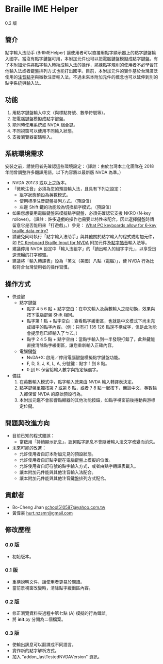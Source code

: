 # Braille IME Helper
0.2 版

## 簡介
點字輸入法助手 (BrlIMEHelper) 讓使用者可以直接用點字顯示器上的點字鍵盤輸入國字。當沒有點字鍵盤可用，本附加元件也可以把電腦鍵盤模擬成點字鍵盤。有了本附加元件將點字輸入轉換成輸入法的操作，熟練點字規則的使用者不必學習其他輸入法或者鍵盤排列方式也能打出國字。目前，本附加元件的實作基於台灣廣泛使用的[注音點字](http://class.kh.edu.tw/19061/bulletin/msg_view/75)與微軟注音輸入法，不過未來本附加元件的概念也可以延伸到別的點字系統與輸入法。

## 功能
1. 用點字鍵盤輸入中文（與標點符號、數學符號等）。
2. 把電腦鍵盤模擬成點字鍵盤。
3. 能同時使用系統或 NVDA 組合鍵。
4. 不同視窗可以使用不同輸入狀態。
5. 支援瀏覽器密碼輸入。

## 系統環境需求
安裝之前，請使用者先確認這些環境設定：（譯註：由於台灣本土化團隊在 2018 年間曾調整許多翻譯用語，以下內容將以最新版 NVDA 為準。）

- NVDA 2017.3 或以上之版本。
- 「微軟注音」必須為您的預設輸入法，且具有下列之設定：
    * 組字狀態預設為英數模式。
    * 使用標準注音鍵盤排列方式。（預設值）
    * 左邊 Shift 鍵的功能設為切換組字模式。（預設值）
- 如果您想要用電腦鍵盤來模擬點字鍵盤，必須先確認它支援 NKRO (N-key rollover)。（譯註：許多遊戲的操作也需要此特性來配合，因此選擇鍵盤時請留意它是否能用來「打遊戲」。）參見： [What PC keyboards allow for 6-key braille data entry?](https://www.duxburysystems.com/faq2.asp?faq=32&fbclid=IwAR0zdRHClvT5gikN_RqAEX_phxEp51HZX9dtDGUkWU5gTprmvBUPyBs5cFk)
- 請避免同時執行「點字輸入法助手」與其他關於點字輸入的程式或附加元件，如 [PC Keyboard Braille Input for NVDA](https://addons.nvda-project.org/addons/pcKeyboardBrailleInput.en.html) 附加元件及[點字酷音](https://github.com/EasyIME/PIME "PIME 輸入法")輸入法等。
- 建議停用 NVDA 設定中「輸入法組字」的「讀出輸入的組字字元」，以享受迅速流暢的打字體驗。
- 建議將「輸入轉譯表」設為「英文（美國）八點（電腦）」，使 NVDA 行為比較符合台灣使用者的操作習慣。

## 操作方式
- 快速鍵
    * 點字鍵盤
        + 點字 4 5 6 點 + 點字空白：在中文輸入及英數輸入之間切換，效果與按下電腦鍵盤 Shift 相同。
        + 點字第 1 點 + 點字空白：查看點字緩衝區，也就是中文模式下尚未完成組字的點字內容。（例：只有打 135 126 點還不構成字，但是此功能會提示您已經輸入了ㄅㄛ。）
        + 點字 2 4 5 點 + 點字空白：當點字輸入到一半發現打錯了，此熱鍵能直接清除點字緩衝區，讓您重新輸入正確內容。
    * 電腦鍵盤
        + NvDA+X: 啟用／停用電腦鍵盤模擬點字鍵盤功能。
        + F, D, S, J, K, L, A, 分號鍵：點字 1 到 8 點。
        + 0 到 9: 保留給輸入數字與指定候選字。
- 備註
    1. 在英數輸入模式中，點字輸入效果由 NVDA 輸入轉譯表決定。
    2. 點字鍵盤單獨按第 7 或第 8 點，或者 7 8 點一起按下，無論中文、英數輸入都保留 NVDA 的原始預設行為。
    3. 本附加元鑑不會影響點顯器的其他功能按鈕，如點字視窗前後捲動與游標定位鍵。

## 問題與改進方向
- 目前已知的程式錯誤：
    * 當啟用「持續顯示訊息」，認何點字訊息不會隨著輸入法文字改變而消失。
- 未來可能的改進：
    * 允許使用者自訂本附加元見的預設狀態。
    * 允許使用者自訂點字鍵在電腦鍵盤上模擬的位置。
    * 允許使用者自訂符號的點字輸入方式，或者由點字轉譯表載入。
    * 讓本附加元件能與其他注音輸入法配合。
    * 讓本附加元件能與其他注音鍵盤排列方式配合。

## 貢獻者
- Bo-Cheng Jhan <school510587@yahoo.com.tw>
- 黃偉豪 <hurt.nzsmr@gmail.com>

## 修改歷程

### 0.0 版
* 初始版本。

### 0.1 版
* 重構說明文件，讓使用者更易於閱讀。
* 當前景視窗改變時，清除點字緩衝區內容。

### 0.2 版
* 修正瀏覽資料夾過程中第七點 (A) 模擬的行為錯誤。
* 將 __init__.py 分開為二個檔案。

### 0.3 版
* 使輸出訊息可以翻譯成不同語言。
* 實作新的點字解析方式。
* 加入 "addon_lastTestedNVDAVersion" 資訊。
